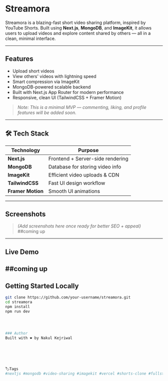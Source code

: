 #  Streamora

Streamora is a blazing-fast short video sharing platform, inspired by YouTube Shorts. Built using **Next.js**, **MongoDB**, and **ImageKit**, it allows users to upload videos and explore content shared by others — all in a clean, minimal interface.

---

##  Features

-  Upload short videos
-  View others' videos with lightning speed
-  Smart compression via ImageKit
-  MongoDB-powered scalable backend
-  Built with Next.js App Router for modern performance
-  Responsive, clean UI (TailwindCSS + Framer Motion)

> *Note: This is a minimal MVP — commenting, liking, and profile features will be added soon.*

---

## 🛠 Tech Stack

| Technology | Purpose                         |
|------------|----------------------------------|
| **Next.js**   | Frontend + Server-side rendering |
| **MongoDB**   | Database for storing video info |
| **ImageKit**  | Efficient video uploads & CDN    |
| **TailwindCSS** | Fast UI design workflow         |
| **Framer Motion** | Smooth UI animations          |

---

## Screenshots

> *(Add screenshots here once ready for better SEO + appeal)*
##coming up
---

##  Live Demo
##coming up
---

##  Getting Started Locally

```bash
git clone https://github.com/your-username/streamora.git
cd streamora
npm install
npm run dev




### Author
Built with ❤️ by Nakul Kejriwal 






🏷Tags
#nextjs #mongodb #video-sharing #imagekit #vercel #shorts-clone #fullstack #mern #yt-clone #video-platform #tailwindcss #streamora





